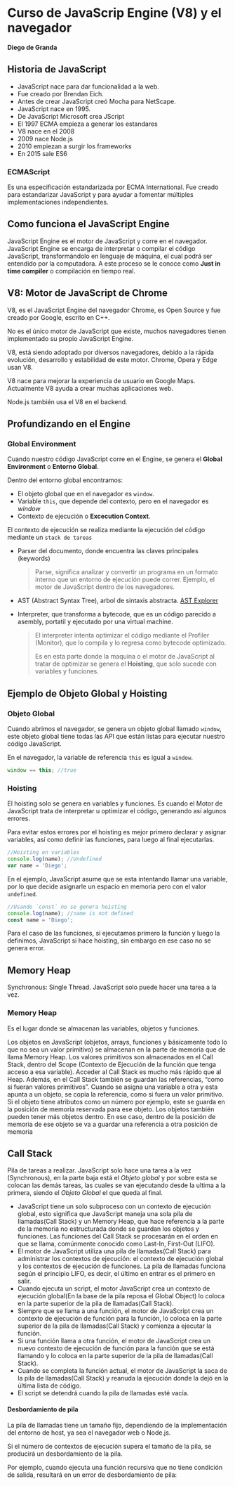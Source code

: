 # Curso de JavaScrip Engine (V8) y el navegador

**Diego de Granda**

## Historia de JavaScript

- JavaScript nace para dar funcionalidad a la web.
- Fue creado por Brendan Eich.
- Antes de crear JavaScript creó Mocha para NetScape. 
- JavaScript nace en 1995.
- De JavaScript Microsoft crea JScript
- El 1997 ECMA empieza a generar los estandares
- V8 nace en el 2008
- 2009 nace Node.js
- 2010 empiezan a surgir los frameworks
- En 2015 sale ES6

### ECMAScript

Es una especificación estandarizada por ECMA International. Fue creado para estandarizar JavaScript y para ayudar a fomentar múltiples implementaciones independientes.

## Como funciona el JavaScript Engine

JavaScript Engine es el motor de JavaScript y corre en el navegador. JavaScript Engine se encarga de interpretar o compilar el código JavaScript, transformándolo en lenguaje de máquina, el cual podrá ser entendido por la computadora. A este proceso se le conoce como **Just in time compiler** o compilación en tiempo real.

## V8: Motor de JavaScript de Chrome

V8, es el JavaScript Engine del navegador Chrome, es Open Source y fue creado por Google, escrito en C++.

No es el único motor de JavaScript que existe, muchos navegadores tienen implementado su propio JavaScript Engine.

V8, está siendo adoptado por diversos navegadores, debido a la rápida evolución, desarrollo y estabilidad de este motor. Chrome, Opera y Edge usan V8.

V8 nace para mejorar la experiencia de usuario en Google Maps. Actualmente V8 ayuda a crear muchas aplicaciones web.

Node.js también usa el V8 en el backend.

## Profundizando en el Engine

### Global Environment

Cuando nuestro código JavaScript corre en el Engine, se genera el **Global Environment** o **Entorno Global**.

Dentro del entorno global encontramos:

- El objeto global que en el navegador es `window`.
- Variable `this`, que depende del contexto, pero en el navegador es *window*
- Contexto de ejecución o **Excecution Context**.

El contexto de ejecución se realiza mediante la ejecución del código mediante un `stack de tareas`

- Parser del documento, donde encuentra las claves principales (keywords)

  > Parse, significa analizar y convertir un programa en un formato interno que un entorno de ejecución puede correr. Ejemplo, el motor de JavaScript dentro de los navegadores.

- AST (Abstract Syntax Tree), arbol de sintaxis abstracta. [AST Explorer](www.astexplorer.net)

- Interpreter, que transforma a bytecode, que es un código parecido a asembly, portatil y ejecutado por una virtual machine.

  > El interpreter intenta optimizar el código mediante el Profiler (Monitor), que lo compila y lo regresa como bytecode optimizado.
  >
  > Es en esta parte donde la maquina o el motor de JavaScript al tratar de optimizar se genera el **Hoisting**, que solo sucede con variables y funciones.

## Ejemplo de Objeto Global y Hoisting

### Objeto Global

Cuando abrimos el navegador, se genera un objeto global llamado `window`, este objeto global tiene todas las API que están listas para ejecutar nuestro código JavaScript.

En el navegador, la variable de referencia `this` es igual a `window`.

```js
window == this; //true
```

### Hoisting

El hoisting solo se genera en variables y funciones. Es cuando el Motor de JavaScript trata de interpretar u optimizar el código, generando así algunos errores. 

Para evitar estos errores por el hoisting es mejor primero declarar y asignar variables, así como definir las funciones, para luego al final ejecutarlas.

```js
//Hoisting en variables
console.log(name); //Undefined
var name = 'Diego';
```

En el ejemplo, JavaScript asume que se esta intentando llamar una variable, por lo que decide asignarle un espacio en memoria pero con el valor `undefined`.

```js
//Usando `const` no se genera hoisting
console.log(name); //name is not defined
const name = 'Diego';
```

Para el caso de las funciones, si ejecutamos primero la función y luego la definimos, JavaScript si hace hoisting, sin embargo en ese caso no se genera error.

## Memory Heap

Synchronous: Single Thread. JavaScript solo puede hacer una tarea a la vez.

### Memory Heap

Es el lugar donde se almacenan las variables, objetos y funciones.

Los objetos en JavaScript (objetos, arrays, funciones y básicamente todo lo que no sea un valor primitivo) se almacenan en la parte de memoria que de llama Memory Heap. Los valores primitivos son almacenados en el Call Stack, dentro del Scope (Contexto de Ejecución de la función que tenga acceso a esa variable). Acceder al Call Stack es mucho más rápido que al Heap. Además, en el Call Stack también se guardan las referencias, “como si fueran valores primitivos”. Cuando se asigna una variable a otra y esta apunta a un objeto, se copia la referencia, como si fuera un valor primitivo. Si el objeto tiene atributos como un número por ejemplo, este se guarda en la posición de memoria reservada para ese objeto. Los objetos también pueden tener más objetos dentro. En ese caso, dentro de la posición de memoria de ese objeto se va a guardar una referencia a otra posición de memoria

## Call Stack

Pila de tareas a realizar. JavaScript solo hace una tarea a la vez (Synchronous), en la parte baja está el *Objeto global* y por sobre esta se colocan las demás tareas, las cuales se van ejecutando desde la ultima a la primera, siendo el *Objeto Global* el que queda al final.

- JavaScript tiene un solo subproceso con un contexto de ejecución global, esto significa que JavaScript maneja una sola pila de llamadas(Call Stack) y un Memory Heap, que hace referencia a la parte de la memoria no estructurada donde se guardan los objetos y funciones. Las funciones del Call Stack se procesarán en el orden en que se llama, comúnmente conocido como Last-In, First-Out (LIFO).
- El motor de JavaScript utiliza una pila de llamadas(Call Stack) para administrar los contextos de ejecución: el contexto de ejecución global y los contextos de ejecución de funciones. La pila de llamadas funciona según el principio LIFO, es decir, el último en entrar es el primero en salir.
- Cuando ejecuta un script, el motor JavaScript crea un contexto de ejecución global(En la base de la pila reposa el Global Object) lo coloca en la parte superior de la pila de llamadas(Call Stack).
- Siempre que se llama a una función, el motor de JavaScript crea un contexto de ejecución de función para la función, lo coloca en la parte superior de la pila de llamadas(Call Stack) y comienza a ejecutar la función.
- Si una función llama a otra función, el motor de JavaScript crea un nuevo contexto de ejecución de función para la función que se está llamando y lo coloca en la parte superior de la pila de llamadas(Call Stack).
- Cuando se completa la función actual, el motor de JavaScript la saca de la pila de llamadas(Call Stack) y reanuda la ejecución donde la dejó en la última lista de código.
- El script se detendrá cuando la pila de llamadas esté vacía.

#### Desbordamiento de pila

La pila de llamadas tiene un tamaño fijo, dependiendo de la implementación del entorno de host, ya sea el navegador web o Node.js.

Si el número de contextos de ejecución supera el tamaño de la pila, se producirá un desbordamiento de la pila.

Por ejemplo, cuando ejecuta una función recursiva que no tiene condición de salida, resultará en un error de desbordamiento de pila:











